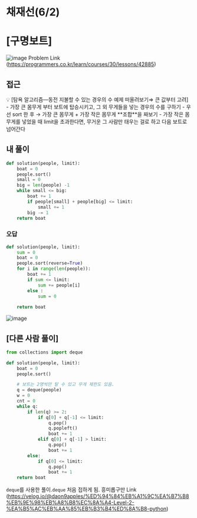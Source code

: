 # 채재선(6/2)

# [구명보트]
![image](https://user-images.githubusercontent.com/99947811/171570020-c593bb05-c7f4-4f06-b03b-a46b6e6986d6.png)
Problem Link (https://programmers.co.kr/learn/courses/30/lessons/42885)

## 접근

<aside>
💡 [탐욕 알고리즘—동전 지불할 수 있는 경우의 수 예제 떠올려보기⇒ 큰 값부터 고려]
- 가장 큰 몸무게 부터 보트에 탑승시키고, 그 외 무게들을 넣는 경우의 수를 구하기
- 우선 sort 한 후 → 가장 큰 몸무게 + 가장 작은 몸무게 **조합**을 짜보기
- 가장 작은 몸무게를 넣었을 때 limit을 초과한다면, 무거운 그 사람만 태우는 걸로 하고 다음 보트로 넘어간다

</aside>

## 내 풀이

```python
def solution(people, limit):
    boat = 0
    people.sort()
    small = 0
    big = len(people) -1
    while small <= big:
        boat += 1
        if people[small] + people[big] <= limit:
            small += 1
        big -= 1
    return boat
```

<aside>

### 오답

```python
def solution(people, limit):
    sum = 0
    boat = 0
    people.sort(reverse=True)
    for i in range(len(people)):
        boat += 1
        if sum <= limit:
            sum += people[i]
        else :
            sum = 0
        
    return boat
```
![image](https://user-images.githubusercontent.com/99947811/171569813-7b7374b6-116b-4611-a370-7efd7645c0a8.png)
</aside>
  
## [다른 사람 풀이]
```python
from collections import deque

def solution(people, limit):
    boat = 0
    people.sort()

    # 보트는 2명씩만 탈 수 있고 무게 제한도 있음.
    q = deque(people)
    w = 0
    cnt = 0
    while q:
        if len(q) >= 2:
            if q[0] + q[-1] <= limit:
                q.pop()
                q.popleft()
                boat += 1
            elif q[0] + q[-1] > limit:
                q.pop()
                boat += 1
        else:
            if q[0] <= limit:
                q.pop()
                boat += 1
    return boat
```
`deque`를 사용한 풀이.`deque` 처음 접하게 됨. 흥미롭구만
Link (https://velog.io/@daon9apples/%ED%94%84%EB%A1%9C%EA%B7%B8%EB%9E%98%EB%A8%B8%EC%8A%A4-Level-2-%EA%B5%AC%EB%AA%85%EB%B3%B4%ED%8A%B8-python) 

